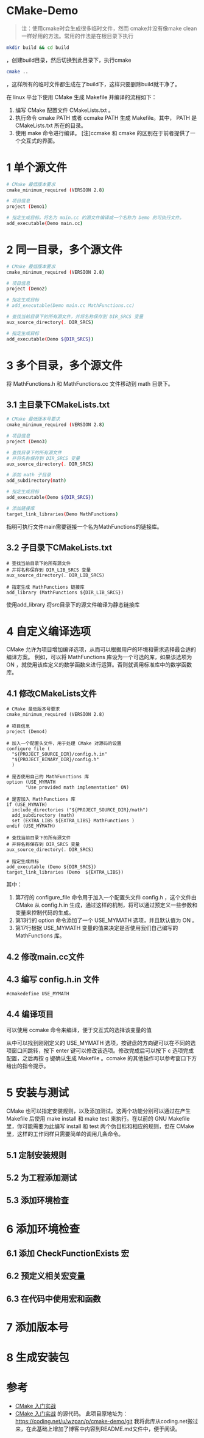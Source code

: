 CMake-Demo
=====


> 注：使用cmake时会生成很多临时文件，然而 cmake并没有像make clean一样好用的方法。常用的作法是在根目录下执行 
```bash
mkdir build && cd build
```
，创建build目录，然后切换到此目录下，执行cmake
```bash
cmake ..
```
 ，这样所有的临时文件都生成在了build下，这样只要删除build就干净了。

在 linux 平台下使用 CMake 生成 Makefile 并编译的流程如下：

1. 编写 CMake 配置文件 CMakeLists.txt 。
2. 执行命令 cmake PATH 或者 ccmake PATH 生成 Makefile。其中， PATH 是 CMakeLists.txt 所在的目录。
3. 使用 make 命令进行编译。
[注]ccmake 和 cmake 的区别在于前者提供了一个交互式的界面。

# 1 单个源文件
```bash
# CMake 最低版本要求
cmake_minimum_required (VERSION 2.8)

# 项目信息
project (Demo1)

# 指定生成目标。将名为 main.cc 的源文件编译成一个名称为 Demo 的可执行文件。
add_executable(Demo main.cc)
```

# 2 同一目录，多个源文件
```bash
# CMake 最低版本要求
cmake_minimum_required (VERSION 2.8)

# 项目信息
project (Demo2)

# 指定生成目标
# add_executable(Demo main.cc MathFunctions.cc)

# 查找当前目录下的所有源文件，并将名称保存到 DIR_SRCS 变量
aux_source_directory(. DIR_SRCS)

# 指定生成目标 
add_executable(Demo ${DIR_SRCS})

```

# 3 多个目录，多个源文件
将 MathFunctions.h 和 MathFunctions.cc 文件移动到 math 目录下。
## 3.1 主目录下CMakeLists.txt
```bash
# CMake 最低版本号要求
cmake_minimum_required (VERSION 2.8)

# 项目信息
project (Demo3)

# 查找目录下的所有源文件
# 并将名称保存到 DIR_SRCS 变量
aux_source_directory(. DIR_SRCS)

# 添加 math 子目录
add_subdirectory(math)

# 指定生成目标
add_executable(Demo ${DIR_SRCS})

# 添加链接库
target_link_libraries(Demo MathFunctions)
```
指明可执行文件main需要链接一个名为MathFunctions的链接库。


## 3.2 子目录下CMakeLists.txt
```
# 查找当前目录下的所有源文件
# 并将名称保存到 DIR_LIB_SRCS 变量
aux_source_directory(. DIR_LIB_SRCS)

# 指定生成 MathFunctions 链接库
add_library (MathFunctions ${DIR_LIB_SRCS})

```
使用add_library 将src目录下的源文件编译为静态链接库

# 4 自定义编译选项
CMake 允许为项目增加编译选项，从而可以根据用户的环境和需求选择最合适的编译方案。
例如，可以将 MathFunctions 库设为一个可选的库，如果该选项为 ON ，就使用该库定义的数学函数来进行运算。否则就调用标准库中的数学函数库。

## 4.1 修改CMakeLists文件
```
# CMake 最低版本号要求
cmake_minimum_required (VERSION 2.8)

# 项目信息
project (Demo4)

# 加入一个配置头文件，用于处理 CMake 对源码的设置
configure_file (
  "${PROJECT_SOURCE_DIR}/config.h.in"
  "${PROJECT_BINARY_DIR}/config.h"
  )

# 是否使用自己的 MathFunctions 库
option (USE_MYMATH
	   "Use provided math implementation" ON)

# 是否加入 MathFunctions 库
if (USE_MYMATH)
  include_directories ("${PROJECT_SOURCE_DIR}/math")
  add_subdirectory (math)
  set (EXTRA_LIBS ${EXTRA_LIBS} MathFunctions )
endif (USE_MYMATH)

# 查找当前目录下的所有源文件
# 并将名称保存到 DIR_SRCS 变量
aux_source_directory(. DIR_SRCS)

# 指定生成目标
add_executable (Demo ${DIR_SRCS})
target_link_libraries (Demo  ${EXTRA_LIBS})

```

其中：
1. 第7行的 configure_file 命令用于加入一个配置头文件 config.h ，这个文件由 CMake 从 config.h.in 生成，通过这样的机制，将可以通过预定义一些参数和变量来控制代码的生成。
2. 第13行的 option 命令添加了一个 USE_MYMATH 选项，并且默认值为 ON 。
3. 第17行根据 USE_MYMATH 变量的值来决定是否使用我们自己编写的 MathFunctions 库。

## 4.2 修改main.cc文件

## 4.3 编写 config.h.in 文件
```
#cmakedefine USE_MYMATH
```

## 4.4 编译项目
可以使用 ccmake 命令来编译，便于交互式的选择该变量的值

从中可以找到刚刚定义的 USE_MYMATH 选项，按键盘的方向键可以在不同的选项窗口间跳转，按下 enter 键可以修改该选项。修改完成后可以按下 c 选项完成配置，之后再按 g 键确认生成 Makefile 。ccmake 的其他操作可以参考窗口下方给出的指令提示。

# 5 安装与测试

CMake 也可以指定安装规则，以及添加测试。这两个功能分别可以通过在产生 Makefile 后使用 make install 和 make test 来执行。在以前的 GNU Makefile 里，你可能需要为此编写 install 和 test 两个伪目标和相应的规则，但在 CMake 里，这样的工作同样只需要简单的调用几条命令。

## 5.1 定制安装规则
## 5.2 为工程添加测试
## 5.3 添加环境检查

# 6 添加环境检查
## 6.1 添加 CheckFunctionExists 宏

## 6.2 预定义相关宏变量

## 6.3 在代码中使用宏和函数


# 7 添加版本号

# 8 生成安装包








# 参考
* [CMake 入门实战](https://www.hahack.com/codes/cmake/)
* [CMake 入门实战](http://hahack.com/codes/cmake) 的源代码。
此项目原地址为：https://coding.net/u/wzpan/p/cmake-demo/git
我将此库从coding.net搬过来，在此基础上增加了博客中内容到README.md文件中，便于阅读。
